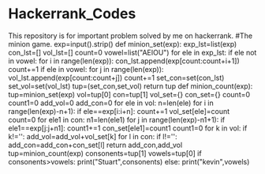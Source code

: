 # Hackerrank_Codes
This repository is for important problem solved by me on hackerrank.
#The minion game.
exp=input().strip()
def minion_set(exp):
    exp_lst=list(exp)
    con_lst=[]
    vol_lst=[]
    count=0
    vowel=list("AEIOU")
    for ele in exp_lst:
       if ele not in vowel:
           for i in range(len(exp)):
               con_lst.append(exp[count:count+i+1])
           count+=1
       if ele in vowel:
            for j in range(len(exp)):
                vol_lst.append(exp[count:count+j])
            count+=1
    set_con=set(con_lst)
    set_vol=set(vol_lst)
    tup=(set_con,set_vol)
    return tup
def minion_count(exp):
    tup=minion_set(exp)
    vol=tup[0]
    con=tup[1]
    vol_set={}
    con_set={}
    count=0
    count1=0
    add_vol=0
    add_con=0
    for ele in vol:
        n=len(ele)
        for i in range(len(exp)-n+1):
            if ele==exp[i:i+n]:
                count+=1
        vol_set[ele]=count
        count=0
    for ele1 in con:
        n1=len(ele1)
        for j in range(len(exp)-n1+1):
            if ele1==exp[j:j+n1]:
                count1+=1
        con_set[ele1]=count1
        count1=0
    for k in vol:
        if k!='':
            add_vol=add_vol+vol_set[k]
    for l in con:
        if l!='':
            add_con=add_con+con_set[l]
    return add_con,add_vol
tup=minion_count(exp)
consonents=tup[1]
vowels=tup[0]
if consonents>vowels:
    print("Stuart",consonents)
else:
    print("kevin",vowels)
